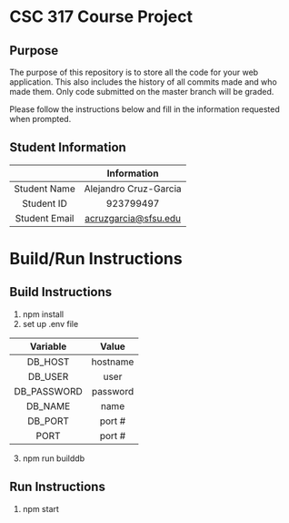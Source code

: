 # CSC 317 Course Project

## Purpose

The purpose of this repository is to store all the code for your web application. This also includes the history of all commits made and who made them. Only code submitted on the master branch will be graded.

Please follow the instructions below and fill in the information requested when prompted.

## Student Information

|               |      Information      |
|:-------------:|:---------------------:|
| Student Name  | Alejandro Cruz-Garcia |
| Student ID    | 923799497             |
| Student Email | acruzgarcia@sfsu.edu  |



# Build/Run Instructions

## Build Instructions
1. npm install
2. set up .env file

|       Variable        |      Value      |
|:-------------:|:---------------------:|
| DB_HOST  | hostname |
| DB_USER    | user             |
| DB_PASSWORD | password  |
| DB_NAME | name  |
| DB_PORT | port #  |
| PORT | port #  |
3. npm run builddb

## Run Instructions
1. npm start
